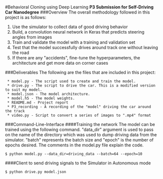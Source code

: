 #Behavioral Cloning using Deep Learning
**P3 Submission for Self-Driving Car Nanodegree**
###Overview
The overall methodology followed in this project is as follows:
 1. Use the simulator to collect data of good driving behavior
 2. Build, a convolution neural network in Keras that predicts steering angles from images
 3. Train and validate the model with a training and validation set
 4. Test that the model successfully drives around track one without leaving the road
 5. If there are any "accidents", fine-tune the hyperparameters, the architecture and get more data on corner cases
 
###Deliverables
The following are the files that are included in this project:
 
     * model.py - The script used to create and train the model.
     * drive.py - The script to drive the car. This is a modified version to suit my model.
     * model.json - The model architecture.
     * model.h5 - The model weights.
     * README.md - Project report
     * P3_recording - A recording of the "model" driving the car around the track
     * video.py - Script to convert a series of images to ".mp4" format
     
###Command-Line-Interface
####Training the network
The model can be trained using the following command. "data_dir" argument is used to pass on the name of the directory which was used to dump driving data from the simulator. "batch" represents the batch size and "epoch" is the number of epochs desired. The comments in the model.py file explain the code.

`$ python model.py --data_dir=driving_data --batch=64 --epoch=10`

####Client to send driving signals to the Simulator in Autonomous mode

`$ python drive.py model.json`





